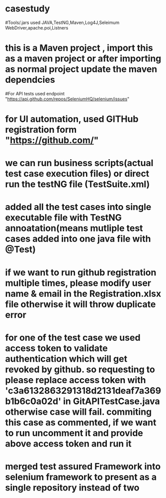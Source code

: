 # casestudy

#Tools/.jars used
JAVA,TestNG,Maven,Log4J,Seleimum WebDriver,apache.poi,Listners

# this is a Maven project , import this as a maven project or after importing as normal project update the maven dependcies
#For API tests used endpoint "https://api.github.com/repos/SeleniumHQ/selenium/issues"
# for UI automation, used GITHub registration form  "https://github.com/"

# we can run business scripts(actual test case execution files) or direct run the testNG file (TestSuite.xml)  
# added all the test cases into single executable file with TestNG annoatation(means mutliple test cases added into one java file with @Test)
# if we want to run github registration multiple times, please modify user name & email in the Registration.xlsx file otherwise it will throw duplicate error

# for one of the test case we used access token to validate authentication which will get revoked by github. so requesting to please replace access token with 'c3a6132863291318d2131deaf7a369b1b6c0a02d' in GitAPITestCase.java otherwise case will fail. commiting this case as commented, if we want to run uncomment it and provide above access token and run it

# merged test assured Framework into selenium framework to present as a single repository instead of two


